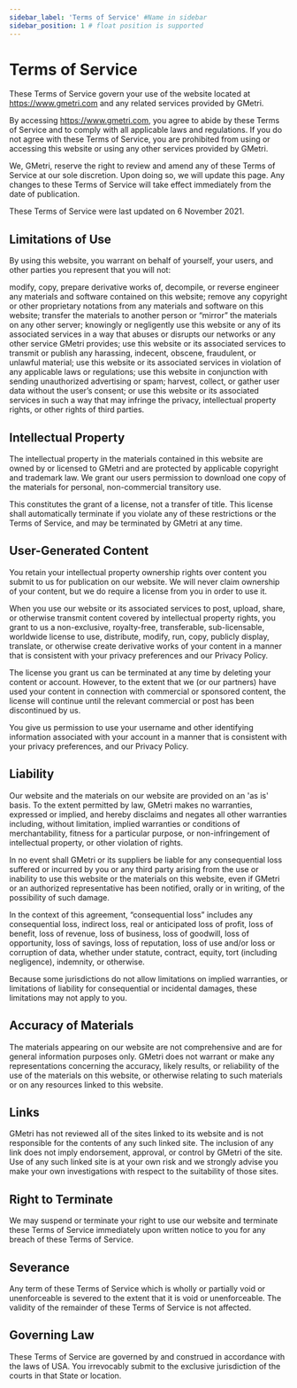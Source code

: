 ```yaml
---
sidebar_label: 'Terms of Service' #Name in sidebar
sidebar_position: 1 # float position is supported
---
```


# Terms of Service

These Terms of Service govern your use of the website located at https://www.gmetri.com and any related services provided by GMetri.


By accessing https://www.gmetri.com, you agree to abide by these Terms of Service and to comply with all applicable laws and regulations. If you do not agree with these Terms of Service, you are prohibited from using or accessing this website or using any other services provided by GMetri.


We, GMetri, reserve the right to review and amend any of these Terms of Service at our sole discretion. Upon doing so, we will update this page. Any changes to these Terms of Service will take effect immediately from the date of publication.


These Terms of Service were last updated on 6 November 2021.

## Limitations of Use

By using this website, you warrant on behalf of yourself, your users, and other parties you represent that you will not:


modify, copy, prepare derivative works of, decompile, or reverse engineer any materials and software contained on this website;
remove any copyright or other proprietary notations from any materials and software on this website;
transfer the materials to another person or “mirror” the materials on any other server;
knowingly or negligently use this website or any of its associated services in a way that abuses or disrupts our networks or any other service GMetri provides;
use this website or its associated services to transmit or publish any harassing, indecent, obscene, fraudulent, or unlawful material;
use this website or its associated services in violation of any applicable laws or regulations;
use this website in conjunction with sending unauthorized advertising or spam;
harvest, collect, or gather user data without the user’s consent; or
use this website or its associated services in such a way that may infringe the privacy, intellectual property rights, or other rights of third parties.

## Intellectual Property

The intellectual property in the materials contained in this website are owned by or licensed to GMetri and are protected by applicable copyright and trademark law. We grant our users permission to download one copy of the materials for personal, non-commercial transitory use.


This constitutes the grant of a license, not a transfer of title. This license shall automatically terminate if you violate any of these restrictions or the Terms of Service, and may be terminated by GMetri at any time.

## User-Generated Content

You retain your intellectual property ownership rights over content you submit to us for publication on our website. We will never claim ownership of your content, but we do require a license from you in order to use it.


When you use our website or its associated services to post, upload, share, or otherwise transmit content covered by intellectual property rights, you grant to us a non-exclusive, royalty-free, transferable, sub-licensable, worldwide license to use, distribute, modify, run, copy, publicly display, translate, or otherwise create derivative works of your content in a manner that is consistent with your privacy preferences and our Privacy Policy.


The license you grant us can be terminated at any time by deleting your content or account. However, to the extent that we (or our partners) have used your content in connection with commercial or sponsored content, the license will continue until the relevant commercial or post has been discontinued by us.


You give us permission to use your username and other identifying information associated with your account in a manner that is consistent with your privacy preferences, and our Privacy Policy.

## Liability

Our website and the materials on our website are provided on an 'as is' basis. To the extent permitted by law, GMetri makes no warranties, expressed or implied, and hereby disclaims and negates all other warranties including, without limitation, implied warranties or conditions of merchantability, fitness for a particular purpose, or non-infringement of intellectual property, or other violation of rights.


In no event shall GMetri or its suppliers be liable for any consequential loss suffered or incurred by you or any third party arising from the use or inability to use this website or the materials on this website, even if GMetri or an authorized representative has been notified, orally or in writing, of the possibility of such damage.


In the context of this agreement, “consequential loss” includes any consequential loss, indirect loss, real or anticipated loss of profit, loss of benefit, loss of revenue, loss of business, loss of goodwill, loss of opportunity, loss of savings, loss of reputation, loss of use and/or loss or corruption of data, whether under statute, contract, equity, tort (including negligence), indemnity, or otherwise.


Because some jurisdictions do not allow limitations on implied warranties, or limitations of liability for consequential or incidental damages, these limitations may not apply to you.

## Accuracy of Materials

The materials appearing on our website are not comprehensive and are for general information purposes only. GMetri does not warrant or make any representations concerning the accuracy, likely results, or reliability of the use of the materials on this website, or otherwise relating to such materials or on any resources linked to this website.

## Links

GMetri has not reviewed all of the sites linked to its website and is not responsible for the contents of any such linked site. The inclusion of any link does not imply endorsement, approval, or control by GMetri of the site. Use of any such linked site is at your own risk and we strongly advise you make your own investigations with respect to the suitability of those sites.

## Right to Terminate

We may suspend or terminate your right to use our website and terminate these Terms of Service immediately upon written notice to you for any breach of these Terms of Service.

## Severance

Any term of these Terms of Service which is wholly or partially void or unenforceable is severed to the extent that it is void or unenforceable. The validity of the remainder of these Terms of Service is not affected.

## Governing Law

These Terms of Service are governed by and construed in accordance with the laws of USA. You irrevocably submit to the exclusive jurisdiction of the courts in that State or location.

